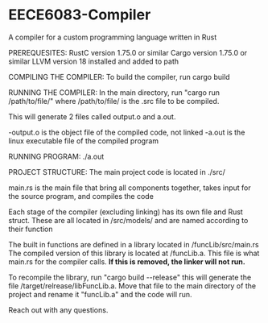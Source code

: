 # EECE6083-Compiler
A compiler for a custom programming language written in Rust

PREREQUESITES:
RustC version 1.75.0 or similar
Cargo version 1.75.0 or similar
LLVM version 18 installed and added to path

COMPILING THE COMPILER:
To build the compiler, run cargo build

RUNNING THE COMPILER:
In the main directory, run "cargo run /path/to/file/" where /path/to/file/ is the .src file to be compiled.

This will generate 2 files called output.o and a.out.

-output.o is the object file of the compiled code, not linked
-a.out is the linux executable file of the compiled program

RUNNING PROGRAM:
./a.out

PROJECT STRUCTURE:
The main project code is located in ./src/

main.rs is the main file that bring all components together, takes input for the source program, and compiles the code

Each stage of the compiler (excluding linking) has its own file and Rust struct. These are all located in /src/models/ and are named according to their function

The built in functions are defined in a library located in /funcLib/src/main.rs
The compiled version of this library is located at /funcLib.a. This file is what main.rs for the compiler calls. **If this is removed, the linker will not run.**

To recompile the library, run "cargo build --release" this will generate the file /target/relrease/libFuncLib.a. Move that file to the main directory of the project and rename it "funcLib.a" and the code will run.

Reach out with any questions.
